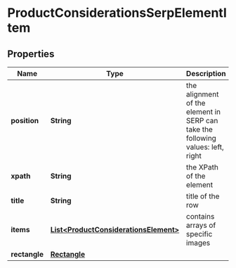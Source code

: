 

# ProductConsiderationsSerpElementItem


## Properties

| Name | Type | Description | Notes |
|------------ | ------------- | ------------- | -------------|
|**position** | **String** | the alignment of the element in SERP can take the following values: left, right |  [optional] |
|**xpath** | **String** | the XPath of the element |  [optional] |
|**title** | **String** | title of the row |  [optional] |
|**items** | [**List&lt;ProductConsiderationsElement&gt;**](ProductConsiderationsElement.md) | contains arrays of specific images |  [optional] |
|**rectangle** | [**Rectangle**](Rectangle.md) |  |  [optional] |



